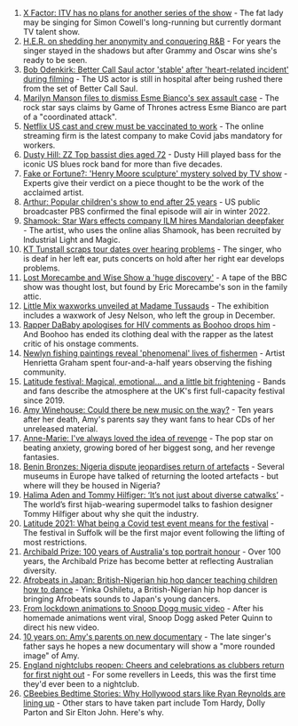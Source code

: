 1. [X Factor: ITV has no plans for another series of the show](https://www.bbc.co.uk/news/entertainment-arts-58009824) - The fat lady may be singing for Simon Cowell's long-running but currently dormant TV talent show.
2. [H.E.R. on shedding her anonymity and conquering R&B](https://www.bbc.co.uk/news/entertainment-arts-57987421) - For years the singer stayed in the shadows but after Grammy and Oscar wins she's ready to be seen.
3. [Bob Odenkirk: Better Call Saul actor 'stable' after 'heart-related incident' during filming](https://www.bbc.co.uk/news/entertainment-arts-58009727) - The US actor is still in hospital after being rushed there from the set of Better Call Saul.
4. [Marilyn Manson files to dismiss Esme Bianco's sex assault case](https://www.bbc.co.uk/news/entertainment-arts-58010542) - The rock star says claims by Game of Thrones actress Esme Bianco are part of a "coordinated attack".
5. [Netflix US cast and crew must be vaccinated to work](https://www.bbc.co.uk/news/business-58006810) - The online streaming firm is the latest company to make Covid jabs mandatory for workers.
6. [Dusty Hill: ZZ Top bassist dies aged 72](https://www.bbc.co.uk/news/world-us-canada-58006978) - Dusty Hill played bass for the iconic US blues rock band for more than five decades.
7. [Fake or Fortune?: 'Henry Moore sculpture' mystery solved by TV show](https://www.bbc.co.uk/news/uk-england-norfolk-57986891) - Experts give their verdict on a piece thought to be the work of the acclaimed artist.
8. [Arthur: Popular children's show to end after 25 years](https://www.bbc.co.uk/news/world-us-canada-58005458) - US public broadcaster PBS confirmed the final episode will air in winter 2022.
9. [Shamook: Star Wars effects company ILM hires Mandalorian deepfaker](https://www.bbc.co.uk/news/entertainment-arts-57996094) - The artist, who uses the online alias Shamook, has been recruited by Industrial Light and Magic.
10. [KT Tunstall scraps tour dates over hearing problems](https://www.bbc.co.uk/news/entertainment-arts-57996035) - The singer, who is deaf in her left ear, puts concerts on hold after her right ear develops problems.
11. [Lost Morecambe and Wise Show a 'huge discovery'](https://www.bbc.co.uk/news/uk-england-beds-bucks-herts-57989461) - A tape of the BBC show was thought lost, but found by Eric Morecambe's son in the family attic.
12. [Little Mix waxworks unveiled at Madame Tussauds](https://www.bbc.co.uk/news/uk-england-tyne-58004244) - The exhibition includes a waxwork of Jesy Nelson, who left the group in December.
13. [Rapper DaBaby apologises for HIV comments as Boohoo drops him](https://www.bbc.co.uk/news/newsbeat-57999121) - And Boohoo has ended its clothing deal with the rapper as the latest critic of his onstage comments.
14. [Newlyn fishing paintings reveal 'phenomenal' lives of fishermen](https://www.bbc.co.uk/news/uk-england-cornwall-57999327) - Artist Henrietta Graham spent four-and-a-half years observing the fishing community.
15. [Latitude festival: Magical, emotional... and a little bit frightening](https://www.bbc.co.uk/news/entertainment-arts-57946872) - Bands and fans describe the atmosphere at the UK's first full-capacity festival since 2019.
16. [Amy Winehouse: Could there be new music on the way?](https://www.bbc.co.uk/news/entertainment-arts-57926362) - Ten years after her death, Amy's parents say they want fans to hear CDs of her unreleased material.
17. [Anne-Marie: I've always loved the idea of revenge](https://www.bbc.co.uk/news/entertainment-arts-57889391) - The pop star on beating anxiety, growing bored of her biggest song, and her revenge fantasies.
18. [Benin Bronzes: Nigeria dispute jeopardises return of artefacts](https://www.bbc.co.uk/news/world-africa-57914111) - Several museums in Europe have talked of returning the looted artefacts - but where will they be housed in Nigeria?
19. [Halima Aden and Tommy Hilfiger: ‘It’s not just about diverse catwalks’](https://www.bbc.co.uk/news/world-57918698) - The world’s first hijab-wearing supermodel talks to fashion designer Tommy Hilfiger about why she quit the industry.
20. [Latitude 2021: What being a Covid test event means for the festival](https://www.bbc.co.uk/news/uk-england-suffolk-57895625) - The festival in Suffolk will be the first major event following the lifting of most restrictions.
21. [Archibald Prize: 100 years of Australia's top portrait honour](https://www.bbc.co.uk/news/world-australia-57967778) - Over 100 years, the Archibald Prize has become better at reflecting Australian diversity.
22. [Afrobeats in Japan: British-Nigerian hip hop dancer teaching children how to dance](https://www.bbc.co.uk/news/world-africa-57949287) - Yinka Oshiletu, a British-Nigerian hip hop dancer is bringing Afrobeats sounds to Japan's young dancers.
23. [From lockdown animations to Snoop Dogg music video](https://www.bbc.co.uk/news/uk-northern-ireland-57916539) - After his homemade animations went viral, Snoop Dogg asked Peter Quinn to direct his new video.
24. [10 years on: Amy's parents on new documentary](https://www.bbc.co.uk/news/entertainment-arts-57850132) - The late singer's father says he hopes a new documentary will show a "more rounded image" of Amy.
25. [England nightclubs reopen: Cheers and celebrations as clubbers return for first night out](https://www.bbc.co.uk/news/uk-57869258) - For some revellers in Leeds, this was the first time they'd ever been to a nightclub.
26. [CBeebies Bedtime Stories: Why Hollywood stars like Ryan Reynolds are lining up](https://www.bbc.co.uk/news/entertainment-arts-57827931) - Other stars to have taken part include Tom Hardy, Dolly Parton and Sir Elton John. Here's why.
